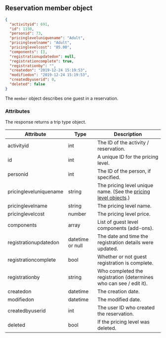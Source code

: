 ## Reservation member object

```json
{
  "activityid": 691,
  "id": 1150,
  "personid": 73,
  "pricingleveluniquename": "Adult",
  "pricinglevelname": "Adult",
  "pricinglevelcost": "85.00",
  "components": [],
  "registrationupdatedon": null,
  "registrationcomplete": true,
  "registrationby": "",
  "createdon": "2019-12-24 15:19:53",
  "modifiedon": "2019-12-24 15:19:53",
  "createdbyuserid": 0,
  "deleted": false
}
```

The `member` object describes one guest in a reservation.

### Attributes

The response returns a trip type object. 

Attribute | Type | Description
--------- | ---- | -----------
activityid | int | The ID of the activity / reservation.
id | int | A unique ID for the pricing level.
personid | int | The ID of the person, if specified.
pricingleveluniquename | string | The pricing level unique name. (See the [pricing level objects](#trip-pricing-level-object).)
pricinglevelname | string | The pricing level name.
pricinglevelcost | number | The pricing level price.
components | array | List of guest level components (add-ons).
registrationupdatedon | datetime or null | The date and time the registration details were updated.
registrationcomplete | bool | Whether or not guest registration is complete.
registrationby | string | Who completed the registration (determines who can see / edit it).
createdon | datetime | The creation date.
modifiedon | datetime | The modified date.
createdbyuserid | int | The user ID who created the reservation.
deleted | bool | If the pricing level was deleted.
